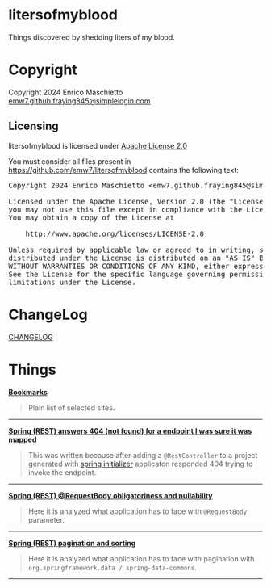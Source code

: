 # litersofmyblood

Things discovered by shedding liters of my blood.

# Copyright

Copyright 2024 Enrico Maschietto <emw7.github.fraying845@simplelogin.com>

## Licensing

litersofmyblood is licensed under [Apache License 2.0](../LICENSE)

You must consider all files present in https://github.com/emw7/litersofmyblood contains the following text:

<pre>
Copyright 2024 Enrico Maschietto &lt;emw7.github.fraying845@simplelogin.com&gt;

Licensed under the Apache License, Version 2.0 (the "License");
you may not use this file except in compliance with the License.
You may obtain a copy of the License at

    http://www.apache.org/licenses/LICENSE-2.0

Unless required by applicable law or agreed to in writing, software
distributed under the License is distributed on an "AS IS" BASIS,
WITHOUT WARRANTIES OR CONDITIONS OF ANY KIND, either express or implied.
See the License for the specific language governing permissions and
limitations under the License.
</pre>

# ChangeLog

[CHANGELOG](./CHANGELOG)

# Things

**[Bookmarks](./Bookmarks/README.md)**

> Plain list of selected sites.

---

**[Spring (REST) answers 404 (not found) for a endpoint I was sure it was mapped](./Spring_(REST)_answers_404_(not_found)_for_a_endpoint_I_was_sure_it_was_mapped/README.md)**

> This was written because after adding a `@RestController` to a project generated with [spring initializer](https://start.spring.io/) applicaton responded 404 trying to invoke the endpoint.

---

**[Spring (REST) @RequestBody obligatoriness and nullability](./Spring_(REST)_@RequestBody_obligatoriness_and_nullability/README.md)**

> Here it is analyzed what application has to face with `@RequestBody` parameter.

---

**[Spring (REST) pagination and sorting](./Spring_(REST)_pagination_and_sorting/README.md)**

> Here it is analyzed what application has to face with pagination with `org.springframework.data / spring-data-commons`.

---
